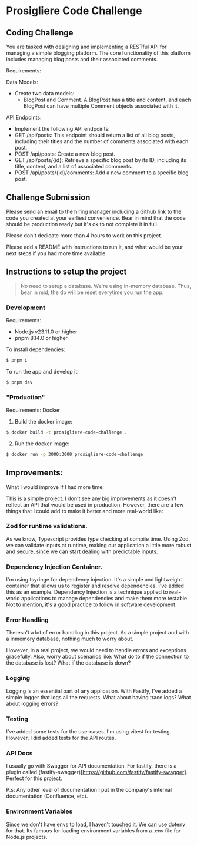 # Prosigliere Code Challenge

## Coding Challenge

You are tasked with designing and implementing a RESTful API for managing a simple blogging platform. The core functionality of this platform includes managing blog posts and their associated comments.

Requirements:

Data Models:

- Create two data models:
  - BlogPost and Comment. A BlogPost has a title and content, and each BlogPost can have multiple Comment objects associated with it.

API Endpoints:

- Implement the following API endpoints:
- GET /api/posts: This endpoint should return a list of all blog posts, including their titles and the number of comments associated with each post.
- POST /api/posts: Create a new blog post.
- GET /api/posts/{id}: Retrieve a specific blog post by its ID, including its title, content, and a list of associated comments.
- POST /api/posts/{id}/comments: Add a new comment to a specific blog post.

## Challenge Submission

Please send an email to the hiring manager including a Github link to the code you created at your earliest convenience. Bear in mind that the code should be production ready but it's ok to not complete it in full.

Please don't dedicate more than 4 hours to work on this project.

Please add a README with instructions to run it, and what would be your next steps if you had more
time available.


## Instructions to setup the project

> No need to setup a database. We're using in-memory database. Thus, bear in mid, the db will be reset everytime you run the app.

### Development

Requirements:
- Node.js v23.11.0 or higher
- pnpm 8.14.0 or higher

To install dependencies:
```bash
$ pnpm i
```

To run the app and develop it:
```bash
$ pnpm dev
```

### "Production"

Requirements: Docker

1. Build the docker image:
```bash
$ docker build -t prosigliere-code-challenge .
```

2. Run the docker image:
```bash
$ docker run -p 3000:3000 prosigliere-code-challenge
```

## Improvements:

What I would improve if I had more time:

This is a simple project. I don't see any big improvements as it doesn't reflect an API that would be used in production.
However, there are a few things that I could add to make it better and more real-world like:

### Zod for runtime validations. 
As we know, Typescript provides type checking at compile time. Using Zod, we can validate inputs at runtime, making our application a little more robust and secure, since we can start dealing with predictable inputs.

### Dependency Injection Container.
I'm using tsyringe for dependency injection. It's a simple and lightweight container that allows us to register and resolve dependencies.
I've added this as an example. Dependency Injection is a technique applied to real-world applications to manage dependencies and make them more testable.
Not to mention, it's a good practice to follow in software development.

### Error Handling
Theresn't a lot of error handling in this project. As a simple project and with a inmemory database, nothing much to worry about.

However, In a real project, we would need to handle errors and exceptions gracefully. Also, worry about scenarios like: What do to if the connection to the database is lost? What if the database is down?

### Logging
Logging is an essential part of any application.
With Fastify, I've added a simple logger that logs all the requests.
What about having trace logs? What about logging errors?

### Testing

I've added some tests for the use-cases. I'm using vitest for testing.
However, I did added tests for the API routes.

### API Docs
I usually go with Swagger for API documentation.
For fastify, there is a plugin called (fastify-swagger)[https://github.com/fastify/fastify-swagger]. Perfect for this project.

P.s: Any other level of documentation I put in the company's internal documentation (Confluence, etc).

### Environment Variables
Since we don't have envs to load, I haven't touched it.
We can use dotenv for that. Its famous for loading environment variables from a .env file for Node.js projects.
